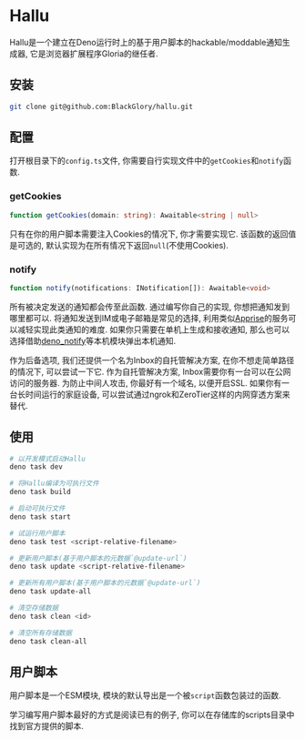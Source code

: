 # Hallu
Hallu是一个建立在Deno运行时上的基于用户脚本的hackable/moddable通知生成器,
它是浏览器扩展程序Gloria的继任者.

## 安装
```sh
git clone git@github.com:BlackGlory/hallu.git
```

## 配置
打开根目录下的`config.ts`文件, 你需要自行实现文件中的`getCookies`和`notify`函数.

### getCookies
```ts
function getCookies(domain: string): Awaitable<string | null>
```

只有在你的用户脚本需要注入Cookies的情况下, 你才需要实现它.
该函数的返回值是可选的, 默认实现为在所有情况下返回`null`(不使用Cookies).

### notify
```ts
function notify(notifications: INotification[]): Awaitable<void>
```

所有被决定发送的通知都会传至此函数.
通过编写你自己的实现, 你想把通知发到哪里都可以.
将通知发送到IM或电子邮箱是常见的选择, 利用类似[Apprise]的服务可以减轻实现此类通知的难度.
如果你只需要在单机上生成和接收通知, 那么也可以选择借助[deno_notify]等本机模块弹出本机通知.

[Apprise]: https://github.com/caronc/apprise-api
[deno_notify]: https://github.com/Pandawan/deno_notify

作为后备选项, 我们还提供一个名为Inbox的自托管解决方案, 在你不想走简单路径的情况下, 可以尝试一下它.
作为自托管解决方案, Inbox需要你有一台可以在公网访问的服务器.
为防止中间人攻击, 你最好有一个域名, 以便开启SSL.
如果你有一台长时间运行的家庭设备, 可以尝试通过ngrok和ZeroTier这样的内网穿透方案来替代.

## 使用
```sh
# 以开发模式启动Hallu
deno task dev

# 将Hallu编译为可执行文件
deno task build

# 启动可执行文件
deno task start

# 试运行用户脚本
deno task test <script-relative-filename>

# 更新用户脚本(基于用户脚本的元数据`@update-url`)
deno task update <script-relative-filename>

# 更新所有用户脚本(基于用户脚本的元数据`@update-url`)
deno task update-all

# 清空存储数据
deno task clean <id>

# 清空所有存储数据
deno task clean-all
```

## 用户脚本
用户脚本是一个ESM模块, 模块的默认导出是一个被`script`函数包装过的函数.

学习编写用户脚本最好的方式是阅读已有的例子, 你可以在存储库的scripts目录中找到官方提供的脚本.

